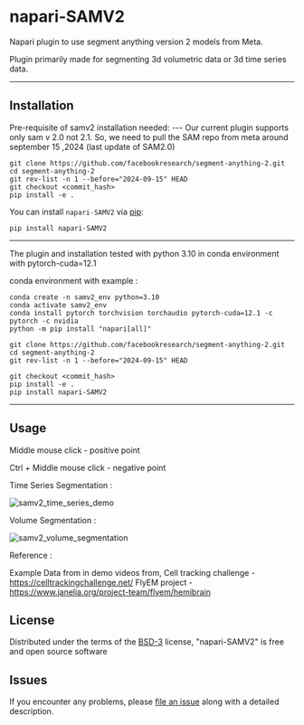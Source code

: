 # napari-SAMV2

Napari plugin to use segment anything version 2 models from Meta.

Plugin primarily made for segmenting 3d volumetric data or 3d time series data.

----------------------------------


## Installation

Pre-requisite of samv2 installation needed: --- Our current plugin supports only sam v 2.0  not 2.1.   So, we need to pull the SAM repo from meta around september 15 ,2024 (last update of SAM2.0)

    git clone https://github.com/facebookresearch/segment-anything-2.git
    cd segment-anything-2
    git rev-list -n 1 --before="2024-09-15" HEAD
    git checkout <commit_hash>
    pip install -e .

You can install `napari-SAMV2` via [pip]:

    pip install napari-SAMV2

******

The plugin and installation tested with python 3.10 in conda environment with pytorch-cuda=12.1

conda environment with example :

    conda create -n samv2_env python=3.10
    conda activate samv2_env
    conda install pytorch torchvision torchaudio pytorch-cuda=12.1 -c pytorch -c nvidia
    python -m pip install "napari[all]"

    git clone https://github.com/facebookresearch/segment-anything-2.git
    cd segment-anything-2
    git rev-list -n 1 --before="2024-09-15" HEAD
    
    git checkout <commit_hash>
    pip install -e .
    pip install napari-SAMV2    

*****

## Usage

Middle mouse click - positive point

Ctrl + Middle mouse click - negative point

Time Series Segmentation :

![samv2_time_series_demo](https://github.com/user-attachments/assets/078ca2bb-3016-4257-ac7c-c3cde8f9d125)



Volume Segmentation :

![samv2_volume_segmentation](https://github.com/user-attachments/assets/af05fcc4-a60d-44e8-ae05-70764d96e828)



Reference :

Example Data from in demo videos from,
Cell tracking challenge - https://celltrackingchallenge.net/ 
FlyEM project - https://www.janelia.org/project-team/flyem/hemibrain


## License

Distributed under the terms of the [BSD-3] license,
"napari-SAMV2" is free and open source software



## Issues

If you encounter any problems, please [file an issue] along with a detailed description.

[napari]: https://github.com/napari/napari
[Cookiecutter]: https://github.com/audreyr/cookiecutter
[@napari]: https://github.com/napari
[MIT]: http://opensource.org/licenses/MIT
[BSD-3]: http://opensource.org/licenses/BSD-3-Clause
[GNU GPL v3.0]: http://www.gnu.org/licenses/gpl-3.0.txt
[GNU LGPL v3.0]: http://www.gnu.org/licenses/lgpl-3.0.txt
[Apache Software License 2.0]: http://www.apache.org/licenses/LICENSE-2.0
[Mozilla Public License 2.0]: https://www.mozilla.org/media/MPL/2.0/index.txt
[cookiecutter-napari-plugin]: https://github.com/napari/cookiecutter-napari-plugin

[file an issue]: https://github.com/Krishvraman/napari-SAMV2/issues

[napari]: https://github.com/napari/napari
[tox]: https://tox.readthedocs.io/en/latest/
[pip]: https://pypi.org/project/pip/
[PyPI]: https://pypi.org/

